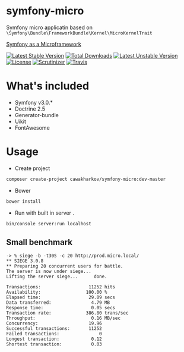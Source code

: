 # symfony-micro
Symfony micro applicatin based on ```\Symfony\Bundle\FrameworkBundle\Kernel\MicroKernelTrait```

[Symfony as a Microframework](http://symfony.com/blog/new-in-symfony-2-8-symfony-as-a-microframework)

[![Latest Stable Version](https://poser.pugx.org/cawakharkov/symfony-micro/v/stable)](https://packagist.org/packages/cawakharkov/symfony-micro) [![Total Downloads](https://poser.pugx.org/cawakharkov/symfony-micro/downloads)](https://packagist.org/packages/cawakharkov/symfony-micro) [![Latest Unstable Version](https://poser.pugx.org/cawakharkov/symfony-micro/v/unstable)](https://packagist.org/packages/cawakharkov/symfony-micro) [![License](https://poser.pugx.org/cawakharkov/symfony-micro/license)](https://packagist.org/packages/cawakharkov/symfony-micro)
[![Scrutinizer](https://img.shields.io/scrutinizer/g/CawaKharkov/symfony-micro.svg)]()
[![Travis](https://api.travis-ci.org/CawaKharkov/symfony-micro.svg)]()

# What's included
 - Symfony v3.0.*
 - Doctrine 2.5
 - Generator-bundle
 - Uikit
 - FontAwesome


# Usage
 * Create project
```bash
composer create-project cawakharkov/symfony-micro:dev-master
```
* Bower
```bash
bower install
```
 * Run with built in server .
```bash
bin/console server:run localhost
```

## Small benchmark
```
-> % siege -b -t30S -c 20 http://prod.micro.local/                     
** SIEGE 3.0.8
** Preparing 20 concurrent users for battle.
The server is now under siege...
Lifting the server siege...      done.

Transactions:                  11252 hits
Availability:                 100.00 %
Elapsed time:                  29.09 secs
Data transferred:               4.79 MB
Response time:                  0.05 secs
Transaction rate:             386.80 trans/sec
Throughput:                     0.16 MB/sec
Concurrency:                   19.96
Successful transactions:       11252
Failed transactions:               0
Longest transaction:            0.12
Shortest transaction:           0.03
```
